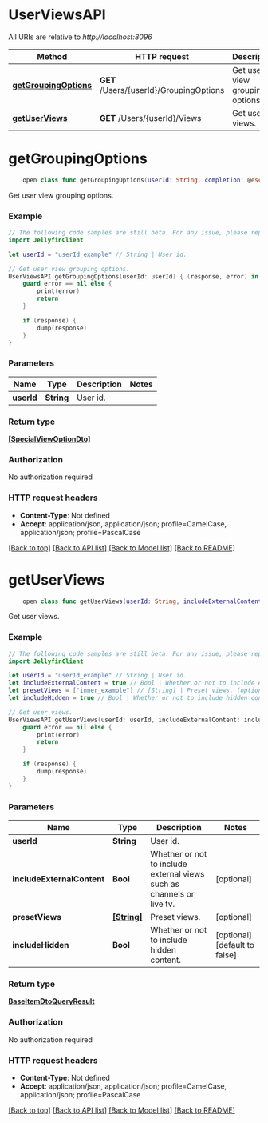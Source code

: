 # UserViewsAPI

All URIs are relative to *http://localhost:8096*

Method | HTTP request | Description
------------- | ------------- | -------------
[**getGroupingOptions**](UserViewsAPI.md#getgroupingoptions) | **GET** /Users/{userId}/GroupingOptions | Get user view grouping options.
[**getUserViews**](UserViewsAPI.md#getuserviews) | **GET** /Users/{userId}/Views | Get user views.


# **getGroupingOptions**
```swift
    open class func getGroupingOptions(userId: String, completion: @escaping (_ data: [SpecialViewOptionDto]?, _ error: Error?) -> Void)
```

Get user view grouping options.

### Example
```swift
// The following code samples are still beta. For any issue, please report via http://github.com/OpenAPITools/openapi-generator/issues/new
import JellyfinClient

let userId = "userId_example" // String | User id.

// Get user view grouping options.
UserViewsAPI.getGroupingOptions(userId: userId) { (response, error) in
    guard error == nil else {
        print(error)
        return
    }

    if (response) {
        dump(response)
    }
}
```

### Parameters

Name | Type | Description  | Notes
------------- | ------------- | ------------- | -------------
 **userId** | **String** | User id. | 

### Return type

[**[SpecialViewOptionDto]**](SpecialViewOptionDto.md)

### Authorization

No authorization required

### HTTP request headers

 - **Content-Type**: Not defined
 - **Accept**: application/json, application/json; profile=CamelCase, application/json; profile=PascalCase

[[Back to top]](#) [[Back to API list]](../README.md#documentation-for-api-endpoints) [[Back to Model list]](../README.md#documentation-for-models) [[Back to README]](../README.md)

# **getUserViews**
```swift
    open class func getUserViews(userId: String, includeExternalContent: Bool? = nil, presetViews: [String]? = nil, includeHidden: Bool? = nil, completion: @escaping (_ data: BaseItemDtoQueryResult?, _ error: Error?) -> Void)
```

Get user views.

### Example
```swift
// The following code samples are still beta. For any issue, please report via http://github.com/OpenAPITools/openapi-generator/issues/new
import JellyfinClient

let userId = "userId_example" // String | User id.
let includeExternalContent = true // Bool | Whether or not to include external views such as channels or live tv. (optional)
let presetViews = ["inner_example"] // [String] | Preset views. (optional)
let includeHidden = true // Bool | Whether or not to include hidden content. (optional) (default to false)

// Get user views.
UserViewsAPI.getUserViews(userId: userId, includeExternalContent: includeExternalContent, presetViews: presetViews, includeHidden: includeHidden) { (response, error) in
    guard error == nil else {
        print(error)
        return
    }

    if (response) {
        dump(response)
    }
}
```

### Parameters

Name | Type | Description  | Notes
------------- | ------------- | ------------- | -------------
 **userId** | **String** | User id. | 
 **includeExternalContent** | **Bool** | Whether or not to include external views such as channels or live tv. | [optional] 
 **presetViews** | [**[String]**](String.md) | Preset views. | [optional] 
 **includeHidden** | **Bool** | Whether or not to include hidden content. | [optional] [default to false]

### Return type

[**BaseItemDtoQueryResult**](BaseItemDtoQueryResult.md)

### Authorization

No authorization required

### HTTP request headers

 - **Content-Type**: Not defined
 - **Accept**: application/json, application/json; profile=CamelCase, application/json; profile=PascalCase

[[Back to top]](#) [[Back to API list]](../README.md#documentation-for-api-endpoints) [[Back to Model list]](../README.md#documentation-for-models) [[Back to README]](../README.md)

